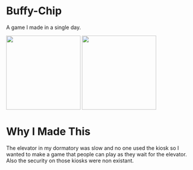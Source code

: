 # Buffy-Chip
A game I made in a single day.

<img src="/screenshots/video_2.gif?raw=true" width="200px"> <img src="/screenshots/video_1.gif?raw=true" width="200px">

# Why I Made This
The elevator in my dormatory was slow and no one used the kiosk so I wanted to make a game that people can play as they wait for the elevator. Also the security on those kiosks were non existant.
